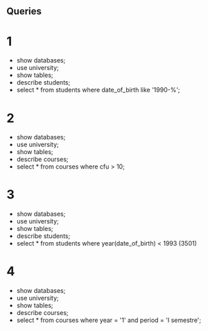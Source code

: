 ## Queries
# 1
- show databases;
- use university;
- show tables;
- describe students;
- select *
  from students 
  where date_of_birth
  like '1990-%';

# 2
- show databases;
- use university;
- show tables;
- describe courses;
- select *
  from courses
  where cfu > 10;

# 3
- show databases;
- use university;
- show tables;
- describe students;
- select *
  from students
  where year(date_of_birth) < 1993
  (3501)

# 4 
- show databases;
- use university;
- show tables;
- describe courses;
- select *
  from courses
  where year = '1' and period = 'I semestre';  
